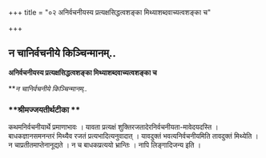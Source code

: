 +++
title = "०२ अनिर्वचनीयस्य प्रत्यक्षसिद्धत्वशङ्का मिथ्याशब्दवाच्यत्वशङ्का च"

+++


## न चानिर्वचनीये किञ्चिन्मानम्..

**अनिर्वचनीयस्य प्रत्यक्षसिद्धत्वशङ्का मिथ्याशब्दवाच्यत्वशङ्का च**

***न चानिर्वचनीये किञ्चिन्मानम्..*

### **श्रीमज्जयतीर्थटीका **

कथमनिर्वचनीयार्थे प्रमाणाभावः । यावता प्रत्यक्षं शुक्तिरजतादेरनिर्वचनीयता-मावेदयदस्ति । बाधकज्ञानसमनन्तरं मिथ्यैव रजतं प्रत्यभादित्यनुवादात् । यावदुक्तं भवत्यनिर्वचनीयमिति तावदुक्तं मिथ्येति । न चाप्रतीतमाप्तेनानूद्यते । न च बाधकप्रत्ययो भ्रान्तिः । नापि लिङ्गादिजन्य इति ।

